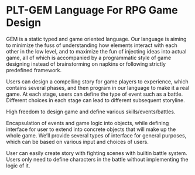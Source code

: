 # PLT-GEM Language For RPG Game Design

GEM is a static typed and game oriented language. Our language is aiming to minimize the fuss of understanding how elements interact with each other in the low level, and to maximize the fun of injecting ideas into actual game, all of which is accompanied by a programmatic style of game designing instead of brainstorming on napkins or following strictly predefined framework.

Users can design a compelling story for game players to experience, which contains several phases, and then program in our language to make it a real game. At each stage, users can define the type of event such as a battle. Different choices in each stage can lead to different subsequent storyline.

High freedom to design game and define various skills/events/battles.

Encapsulation of events and game logic into objects, while defining interface for user to extend into concrete objects that will make up the whole game. We’ll provide several types of interface for general purposes, which can be based on various input and choices of users.

User can easily create story with fighting scenes with built­in battle system. Users only need to define characters in the battle without implementing the logic of it.
